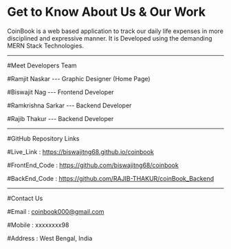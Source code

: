 ﻿# Get to Know About Us & Our Work
 CoinBook is a web based application to track our daily life expenses in more disciplined and expressive manner. It is Developed using the demanding MERN Stack Technologies.

---------------------------------------------------------------------------------------------------------------------------------------------------------------

#Meet Developers Team

#Ramjit Naskar --- Graphic Designer (Home Page)

#Biswajit Nag --- Frontend Developer

#Ramkrishna Sarkar --- Backend Developer

#Rajib Thakur --- Backend Developer

---------------------------------------------------------------------------------------------------------------------------------------------------------------

#GitHub Repository Links

#Live_Link : https://biswajitng68.github.io/coinbook

#FrontEnd_Code : https://github.com/biswajitng68/coinbook

#BackEnd_Code : https://github.com/RAJIB-THAKUR/coinBook_Backend

---------------------------------------------------------------------------------------------------------------------------------------------------------------

#Contact Us

#Email : coinbook000@gmail.com

#Mobile : xxxxxxxx98

#Address : West Bengal, India
